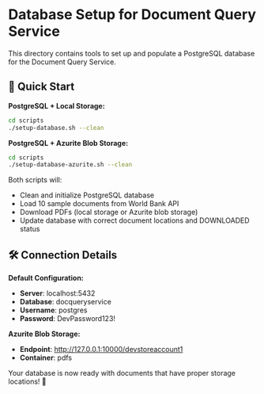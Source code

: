 # Database Setup for Document Query Service

This directory contains tools to set up and populate a PostgreSQL database for the Document Query Service.

## 🚀 Quick Start

**PostgreSQL + Local Storage:**

```bash
cd scripts
./setup-database.sh --clean
```

**PostgreSQL + Azurite Blob Storage:**

```bash
cd scripts
./setup-database-azurite.sh --clean
```

Both scripts will:

- Clean and initialize PostgreSQL database
- Load 10 sample documents from World Bank API
- Download PDFs (local storage or Azurite blob storage)
- Update database with correct document locations and DOWNLOADED status

## 🛠️ Connection Details

**Default Configuration:**

- **Server**: localhost:5432
- **Database**: docqueryservice
- **Username**: postgres
- **Password**: DevPassword123!

**Azurite Blob Storage:**

- **Endpoint**: http://127.0.0.1:10000/devstoreaccount1
- **Container**: pdfs

Your database is now ready with documents that have proper storage locations! 🎉
